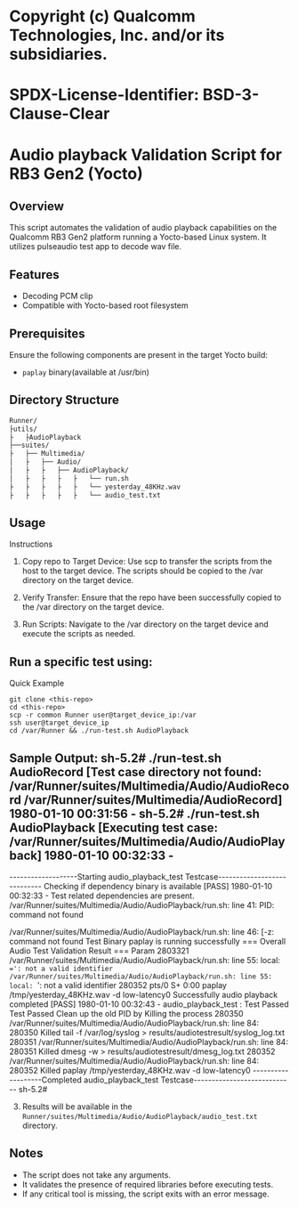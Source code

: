 # Copyright (c) Qualcomm Technologies, Inc. and/or its subsidiaries.
# SPDX-License-Identifier: BSD-3-Clause-Clear

# Audio playback Validation Script for RB3 Gen2 (Yocto)

## Overview

This script automates the validation of audio playback capabilities on the Qualcomm RB3 Gen2 platform running a Yocto-based Linux system. It utilizes pulseaudio test app to decode wav file.

## Features

- Decoding PCM clip
- Compatible with Yocto-based root filesystem

## Prerequisites

Ensure the following components are present in the target Yocto build:

- `paplay` binary(available at /usr/bin) 

## Directory Structure

```bash
Runner/
├utils/
├	├AudioPlayback
├──suites/
├	├── Multimedia/
│   ├	├── Audio/
│   ├	├	├── AudioPlayback/
│   ├	├	├	├	└── run.sh
├	├	├	├	├	└── yesterday_48KHz.wav
├	├	├	├	├	└── audio_test.txt
```

## Usage


Instructions

1. Copy repo to Target Device: Use scp to transfer the scripts from the host to the target device. The scripts should be copied to the /var directory on the target device.

2. Verify Transfer: Ensure that the repo have been successfully copied to the /var directory on the target device.

3. Run Scripts: Navigate to the /var directory on the target device and execute the scripts as needed.

Run a specific test using:
---
Quick Example
```
git clone <this-repo>
cd <this-repo>
scp -r common Runner user@target_device_ip:/var
ssh user@target_device_ip 
cd /var/Runner && ./run-test.sh AudioPlayback
```

Sample Output:
sh-5.2# ./run-test.sh AudioRecord
[Test case directory not found: /var/Runner/suites/Multimedia/Audio/AudioRecord
/var/Runner/suites/Multimedia/AudioRecord] 1980-01-10 00:31:56 -
sh-5.2# ./run-test.sh AudioPlayback
[Executing test case: /var/Runner/suites/Multimedia/Audio/AudioPlayback] 1980-01-10 00:32:33 -
--------------------------------------------------------------------------
-------------------Starting audio_playback_test Testcase----------------------------
Checking if dependency binary is available
[PASS] 1980-01-10 00:32:33 - Test related dependencies are present.
/var/Runner/suites/Multimedia/Audio/AudioPlayback/run.sh: line 41: PID: command not found
 
/var/Runner/suites/Multimedia/Audio/AudioPlayback/run.sh: line 46: [-z: command not found
Test Binary paplay is running successfully
=== Overall Audio Test Validation Result ===
Param 2803321
/var/Runner/suites/Multimedia/Audio/AudioPlayback/run.sh: line 55: local: `=': not a valid identifier
/var/Runner/suites/Multimedia/Audio/AudioPlayback/run.sh: line 55: local: `': not a valid identifier
280352 pts/0    S+     0:00 paplay /tmp/yesterday_48KHz.wav -d low-latency0
Successfully audio playback completed
[PASS] 1980-01-10 00:32:43 - audio_playback_test : Test Passed
Test Passed
Clean up the old PID by Killing the process
280350
/var/Runner/suites/Multimedia/Audio/AudioPlayback/run.sh: line 84: 280350 Killed                  tail -f /var/log/syslog > results/audiotestresult/syslog_log.txt
280351
/var/Runner/suites/Multimedia/Audio/AudioPlayback/run.sh: line 84: 280351 Killed                  dmesg -w > results/audiotestresult/dmesg_log.txt
280352
/var/Runner/suites/Multimedia/Audio/AudioPlayback/run.sh: line 84: 280352 Killed                  paplay /tmp/yesterday_48KHz.wav -d low-latency0
-------------------Completed audio_playback_test Testcase----------------------------
sh-5.2#


3. Results will be available in the `Runner/suites/Multimedia/Audio/AudioPlayback/audio_test.txt` directory.


## Notes

- The script does not take any arguments.
- It validates the presence of required libraries before executing tests.
- If any critical tool is missing, the script exits with an error message.


